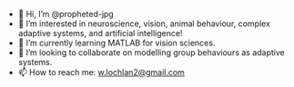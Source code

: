 - 👋 Hi, I’m @propheted-jpg
- 👀 I’m interested in neuroscience, vision, animal behaviour, complex adaptive systems, and artificial intelligence!
- 🌱 I’m currently learning MATLAB for vision sciences.
- 💞️ I’m looking to collaborate on modelling group behaviours as adaptive systems.
- 📫 How to reach me: w.lochlan2@gmail.com

<!---
propheted-jpg/propheted-jpg is a ✨ special ✨ repository because its `README.md` (this file) appears on your GitHub profile.
You can click the Preview link to take a look at your changes.
--->
